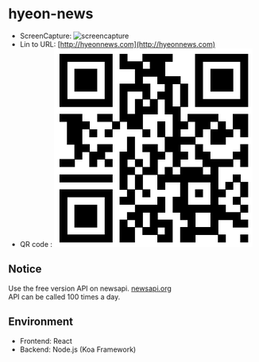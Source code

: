 # hyeon-news
- ScreenCapture: ![screencapture](screencapture.png)
- Lin to URL: [http://hyeonnews.com](http://hyeonnews.com)
- QR code : ![qrcode](qrcode.png)

## Notice
Use the free version API on newsapi. [newsapi.org](newsapi.org)  
API can be called 100 times a day.


## Environment
- Frontend: React
- Backend: Node.js (Koa Framework)

